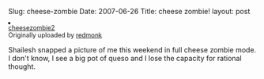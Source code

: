 Slug: cheese-zombie
Date: 2007-06-26
Title: cheese zombie!
layout: post

<a href="http://www.flickr.com/photos/redmonk/622091439/" title="photo sharing"><img alt="" class="at-xid-6a010534988cd3970b0120a5b3692f970c" src="https://steveivy.typepad.com/.a/6a010534988cd3970b0120a5b3692f970c-pi" style="border: solid 2px #000000;" /></a>
<br />
<span style="font-size: 0.9em; margin-top: 0px;"><a href="http://www.flickr.com/photos/redmonk/622091439/">cheesezombie2</a>
<br />
Originally uploaded by <a href="http://www.flickr.com/people/redmonk/">redmonk</a>
</span>
<br clear="all" />
<p>Shailesh snapped a picture of me this weekend in full cheese zombie mode. I don&#39;t know, I see a big pot of queso and I lose the capacity for rational thought.</p>
